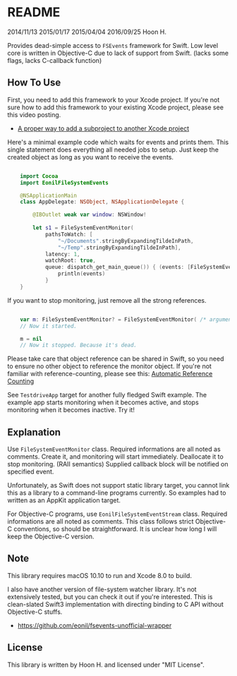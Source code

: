 README
======
2014/11/13
2015/01/17
2015/04/04
2016/09/25
Hoon H.

Provides dead-simple access to `FSEvents` framework for Swift.
Low level core is written in Objective-C due to lack of support from Swift.
(lacks some flags, lacks C-callback function) 





How To Use
----------

First, you need to add this framework to your Xcode project.
If you're not sure how to add this framework to your existing Xcode project, please see this
video posting.

- [A proper way to add a subproject to another Xcode project](http://eonil-observatory.tumblr.com/post/117205738262/a-proper-way-to-add-a-subproject-to-another-xcode)

Here's a minimal example code which waits for events and prints them. This single statement
does everything all needed jobs to setup. Just keep the created object as long as you want
to receive the events.

````swift

	import Cocoa
	import EonilFileSystemEvents

	@NSApplicationMain
	class AppDelegate: NSObject, NSApplicationDelegate {

		@IBOutlet weak var window: NSWindow!
		
		let	s1 = FileSystemEventMonitor(
			pathsToWatch: [
				"~/Documents".stringByExpandingTildeInPath, 
				"~/Temp".stringByExpandingTildeInPath],
			latency: 1,
			watchRoot: true,
			queue: dispatch_get_main_queue()) { (events: [FileSystemEvent])->() in
				println(events)
			}
	}


````

If you want to stop monitoring, just remove all the strong references.


````swift

	var m: FileSystemEventMonitor? = FileSystemEventMonitor( /* arguments omitted */ )
	// Now it started.

	m = nil 
	// Now it stopped. Because it's dead. 

````

Please take care that object reference can be shared in Swift, so you need to ensure no 
other object to reference the monitor object. If you're not familiar with reference-counting, 
please see this: [Automatic Reference Counting](https://developer.apple.com/library/ios/documentation/Swift/Conceptual/Swift_Programming_Language/AutomaticReferenceCounting.html)



See `TestdriveApp` target for another fully fledged Swift example. The example app starts
monitoring when it becomes active, and stops monitoring when it becomes inactive. Try it!









Explanation
-----------
Use `FileSystemEventMonitor` class. Required informations are
all noted as comments.
Create it, and monitoring will start immediately. Deallocate it to
stop monitoring. (RAII semantics) Supplied callback block will be
notified on specified event.

Unfortunately, as Swift does not support static library target, you
cannot link this as a library to a command-line programs currently.
So examples had to written as an AppKit application target.

For Objective-C programs, use `EonilFileSystemEventStream` class.
Required informations are all noted as comments. This class follows
strict Objective-C conventions, so should be straightforward.
It is unclear how long I will keep the Objective-C version.





Note
-----
This library requires macOS 10.10 to run and Xcode 8.0 to build.

I also have another version of file-system watcher library.
It's not extensively tested, but you can check it out if you're interested.
This is clean-slated Swift3 implementation with directing binding to C API
without Objective-C stuffs.

- https://github.com/eonil/fsevents-unofficial-wrapper





License
-------
This library is written by Hoon H. and licensed under "MIT License".








